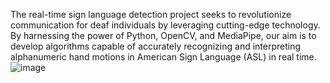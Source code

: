 The real-time sign language detection project seeks to revolutionize communication for deaf individuals by leveraging cutting-edge technology. By harnessing the power of Python, OpenCV, and MediaPipe, our aim is to develop algorithms capable of accurately recognizing and interpreting alphanumeric hand motions in American Sign Language (ASL) in real time.
![image](https://github.com/NayemHasanLoLMan/SLD/assets/51044702/e3628125-82e4-48ef-9104-4dec526ce4c3)
